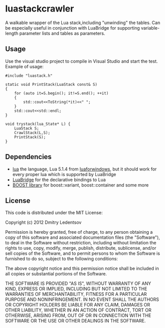 luastackcrawler
===============

A walkable wrapper of the Lua stack,including "unwinding" the tables.
Can be especially useful in conjunction with LuaBridge for supporting variable-length parameter lists and tables as parameters.

Usage
-----

Use the visual studio project to compile in Visual Studio and start the test.
Example of usage:
````
#include "luastack.h"

static void PrintStack(LuaStack const& S)
{
	for (auto it=S.begin(); it!=S.end(); ++it)
	{
		std::cout<<ToString(*it)<<" ";
	}
	std::cout<<std::endl;
}

void trystack(lua_State* L) {
	LuaStack S;
	CrawlStack(L,S);
	PrintStack(S);
}
````

Dependencies
------------

 * [lua](http://www.lua.org/) the language, Lua 5.1.4 from [luaforwindows](http://code.google.com/p/luaforwindows/), but it should work for every proper lua which is supported by LuaBridge
 * [LuaBridge](https://github.com/vinniefalco/LuaBridge) for the declarative bindings to Lua
 * [BOOST library](http://www.boost.org/) for boost::variant, boost::container and some more

License
-------

This code is distributed under the MIT License:

Copyright (c) 2012 Dmitry Ledentsov

Permission is hereby granted, free of charge, to any person
obtaining a copy of this software and associated documentation
files (the "Software"), to deal in the Software without
restriction, including without limitation the rights to use,
copy, modify, merge, publish, distribute, sublicense, and/or sell
copies of the Software, and to permit persons to whom the
Software is furnished to do so, subject to the following
conditions:

The above copyright notice and this permission notice shall be
included in all copies or substantial portions of the Software.

THE SOFTWARE IS PROVIDED "AS IS", WITHOUT WARRANTY OF ANY KIND,
EXPRESS OR IMPLIED, INCLUDING BUT NOT LIMITED TO THE WARRANTIES
OF MERCHANTABILITY, FITNESS FOR A PARTICULAR PURPOSE AND
NONINFRINGEMENT. IN NO EVENT SHALL THE AUTHORS OR COPYRIGHT
HOLDERS BE LIABLE FOR ANY CLAIM, DAMAGES OR OTHER LIABILITY,
WHETHER IN AN ACTION OF CONTRACT, TORT OR OTHERWISE, ARISING
FROM, OUT OF OR IN CONNECTION WITH THE SOFTWARE OR THE USE OR
OTHER DEALINGS IN THE SOFTWARE.
